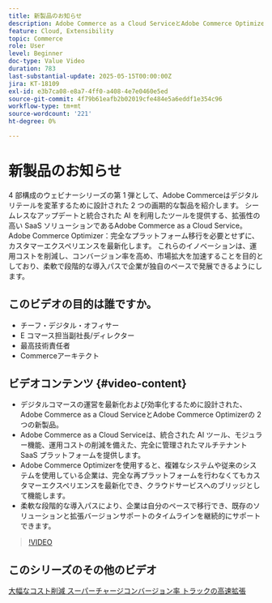 ```yaml
---
title: 新製品のお知らせ
description: Adobe Commerce as a Cloud ServiceとAdobe Commerce Optimizerについて説明します。
feature: Cloud, Extensibility
topic: Commerce
role: User
level: Beginner
doc-type: Value Video
duration: 783
last-substantial-update: 2025-05-15T00:00:00Z
jira: KT-18109
exl-id: e3b7ca08-e8a7-4ff0-a408-4e7e0460e5ed
source-git-commit: 4f79b61eafb2b02019cfe484e5a6eddf1e354c96
workflow-type: tm+mt
source-wordcount: '221'
ht-degree: 0%

---
```


# 新製品のお知らせ

4 部構成のウェビナーシリーズの第 1 弾として、Adobe Commerceはデジタルリテールを変革するために設計された 2 つの画期的な製品を紹介します。 シームレスなアップデートと統合された AI を利用したツールを提供する、拡張性の高い SaaS ソリューションであるAdobe Commerce as a Cloud Service。  Adobe Commerce Optimizer：完全なプラットフォーム移行を必要とせずに、カスタマーエクスペリエンスを最新化します。 これらのイノベーションは、運用コストを削減し、コンバージョン率を高め、市場拡大を加速することを目的としており、柔軟で段階的な導入パスで企業が独自のペースで発展できるようにします。

## このビデオの目的は誰ですか。

* チーフ・デジタル・オフィサー
* E コマース担当副社長/ディレクター
* 最高技術責任者
* Commerceアーキテクト

## ビデオコンテンツ {#video-content}

* デジタルコマースの運営を最新化および効率化するために設計された、Adobe Commerce as a Cloud ServiceとAdobe Commerce Optimizerの 2 つの新製品。
* Adobe Commerce as a Cloud Serviceは、統合された AI ツール、モジュラー機能、運用コストの削減を備えた、完全に管理されたマルチテナント SaaS プラットフォームを提供します。
* Adobe Commerce Optimizerを使用すると、複雑なシステムや従来のシステムを使用している企業は、完全な再プラットフォームを行わなくてもカスタマーエクスペリエンスを最新化でき、クラウドサービスへのブリッジとして機能します。
* 柔軟な段階的な導入パスにより、企業は自分のペースで移行でき、既存のソリューションと拡張バージョンサポートのタイムラインを継続的にサポートできます。

>[!VIDEO](https://video.tv.adobe.com/v/3458484/?learn=on&enablevpops)

## このシリーズのその他のビデオ

[ 大幅なコスト削減 ](./drastically-cut-costs.md)
[ スーパーチャージコンバージョン率 ](./supercharge-conversion-rates.md)
[ トラックの高速拡張 ](fast-track-expansion.md)
